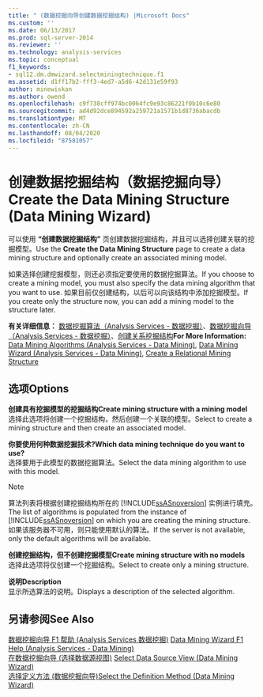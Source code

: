 ```yaml
---
title: " (数据挖掘向导创建数据挖掘结构) |Microsoft Docs"
ms.custom: ''
ms.date: 06/13/2017
ms.prod: sql-server-2014
ms.reviewer: ''
ms.technology: analysis-services
ms.topic: conceptual
f1_keywords:
- sql12.dm.dmwizard.selectminingtechnique.f1
ms.assetid: d1ff17b2-fff3-4ed7-a5d6-42d131e59f93
author: minewiskan
ms.author: owend
ms.openlocfilehash: c9f738cff974bc0064fc9e93c86221f0b10c6e80
ms.sourcegitcommit: ad4d92dce894592a259721a1571b1d8736abacdb
ms.translationtype: MT
ms.contentlocale: zh-CN
ms.lasthandoff: 08/04/2020
ms.locfileid: "87581057"
---
```

# <a name="create-the-data-mining-structure-data-mining-wizard"></a><span data-ttu-id="1c7fd-102">创建数据挖掘结构（数据挖掘向导）</span><span class="sxs-lookup"><span data-stu-id="1c7fd-102">Create the Data Mining Structure (Data Mining Wizard)</span></span>
  <span data-ttu-id="1c7fd-103">可以使用 **“创建数据挖掘结构”** 页创建数据挖掘结构，并且可以选择创建关联的挖掘模型。</span><span class="sxs-lookup"><span data-stu-id="1c7fd-103">Use the **Create the Data Mining Structure** page to create a data mining structure and optionally create an associated mining model.</span></span>  
  
 <span data-ttu-id="1c7fd-104">如果选择创建挖掘模型，则还必须指定要使用的数据挖掘算法。</span><span class="sxs-lookup"><span data-stu-id="1c7fd-104">If you choose to create a mining model, you must also specify the data mining algorithm that you want to use.</span></span> <span data-ttu-id="1c7fd-105">如果目前仅创建结构，以后可以向该结构中添加挖掘模型。</span><span class="sxs-lookup"><span data-stu-id="1c7fd-105">If you create only the structure now, you can add a mining model to the structure later.</span></span>  
  
 <span data-ttu-id="1c7fd-106">**有关详细信息：** [数据挖掘算法（Analysis Services - 数据挖掘）](data-mining/data-mining-algorithms-analysis-services-data-mining.md)、[数据挖掘向导（Analysis Services - 数据挖掘）](data-mining/data-mining-wizard-analysis-services-data-mining.md)、[创建关系挖掘结构](data-mining/create-a-relational-mining-structure.md)</span><span class="sxs-lookup"><span data-stu-id="1c7fd-106">**For More Information:** [Data Mining Algorithms &#40;Analysis Services - Data Mining&#41;](data-mining/data-mining-algorithms-analysis-services-data-mining.md), [Data Mining Wizard &#40;Analysis Services - Data Mining&#41;](data-mining/data-mining-wizard-analysis-services-data-mining.md), [Create a Relational Mining Structure](data-mining/create-a-relational-mining-structure.md)</span></span>  
  
## <a name="options"></a><span data-ttu-id="1c7fd-107">选项</span><span class="sxs-lookup"><span data-stu-id="1c7fd-107">Options</span></span>  
 <span data-ttu-id="1c7fd-108">**创建具有挖掘模型的挖掘结构**</span><span class="sxs-lookup"><span data-stu-id="1c7fd-108">**Create mining structure with a mining model**</span></span>  
 <span data-ttu-id="1c7fd-109">选择此选项将创建一个挖掘结构，然后创建一个关联的模型。</span><span class="sxs-lookup"><span data-stu-id="1c7fd-109">Select to create a mining structure and then create an associated model.</span></span>  
  
 <span data-ttu-id="1c7fd-110">**你要使用何种数据挖掘技术?**</span><span class="sxs-lookup"><span data-stu-id="1c7fd-110">**Which data mining technique do you want to use?**</span></span>  
 <span data-ttu-id="1c7fd-111">选择要用于此模型的数据挖掘算法。</span><span class="sxs-lookup"><span data-stu-id="1c7fd-111">Select the data mining algorithm to use with this model.</span></span>  
  
> [!NOTE]  
>  <span data-ttu-id="1c7fd-112">算法列表将根据创建挖掘结构所在的 [!INCLUDE[ssASnoversion](../includes/ssasnoversion-md.md)] 实例进行填充。</span><span class="sxs-lookup"><span data-stu-id="1c7fd-112">The list of algorithms is populated from the instance of [!INCLUDE[ssASnoversion](../includes/ssasnoversion-md.md)] on which you are creating the mining structure.</span></span> <span data-ttu-id="1c7fd-113">如果该服务器不可用，则只能使用默认的算法。</span><span class="sxs-lookup"><span data-stu-id="1c7fd-113">If the server is not available, only the default algorithms will be available.</span></span>  
  
 <span data-ttu-id="1c7fd-114">**创建挖掘结构，但不创建挖掘模型**</span><span class="sxs-lookup"><span data-stu-id="1c7fd-114">**Create mining structure with no models**</span></span>  
 <span data-ttu-id="1c7fd-115">选择此选项将仅创建一个挖掘结构。</span><span class="sxs-lookup"><span data-stu-id="1c7fd-115">Select to create only a mining structure.</span></span>  
  
 <span data-ttu-id="1c7fd-116">**说明**</span><span class="sxs-lookup"><span data-stu-id="1c7fd-116">**Description**</span></span>  
 <span data-ttu-id="1c7fd-117">显示所选算法的说明。</span><span class="sxs-lookup"><span data-stu-id="1c7fd-117">Displays a description of the selected algorithm.</span></span>  
  
## <a name="see-also"></a><span data-ttu-id="1c7fd-118">另请参阅</span><span class="sxs-lookup"><span data-stu-id="1c7fd-118">See Also</span></span>  
 <span data-ttu-id="1c7fd-119">[数据挖掘向导 F1 帮助 &#40;Analysis Services 数据挖掘&#41;](data-mining-wizard-f1-help-analysis-services-data-mining.md) </span><span class="sxs-lookup"><span data-stu-id="1c7fd-119">[Data Mining Wizard F1 Help &#40;Analysis Services - Data Mining&#41;](data-mining-wizard-f1-help-analysis-services-data-mining.md) </span></span>  
 <span data-ttu-id="1c7fd-120">[在数据挖掘向导 &#40;选择数据源视图&#41;](select-data-source-view-data-mining-wizard.md) </span><span class="sxs-lookup"><span data-stu-id="1c7fd-120">[Select Data Source View &#40;Data Mining Wizard&#41;](select-data-source-view-data-mining-wizard.md) </span></span>  
 [<span data-ttu-id="1c7fd-121">选择定义方法 &#40;数据挖掘向导&#41;</span><span class="sxs-lookup"><span data-stu-id="1c7fd-121">Select the Definition Method &#40;Data Mining Wizard&#41;</span></span>](select-the-definition-method-data-mining-wizard.md)  
  
  

